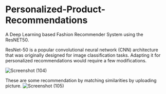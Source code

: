 # Personalized-Product-Recommendations
A Deep Learning based Fashion Recommender System using the ResNET50.

 ResNet-50 is a popular convolutional neural network (CNN) architecture that was originally designed for image classification tasks. Adapting it for personalized recommendations would require a few modifications. 

 
![Screenshot (104)](https://github.com/vaibhavibhurane/Personalized-Product-Recommendations/assets/117935143/1173da15-91c8-41ad-bb6a-454a7b86432e)

These are some recommendation by matching similarities by uploading picture.
![Screenshot (105)](https://github.com/vaibhavibhurane/Personalized-Product-Recommendations/assets/117935143/7bbfc017-9105-4d0d-bbaa-4e52f3347145)
